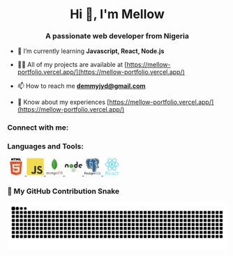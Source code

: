 <h1 align="center">Hi 👋, I'm Mellow</h1>
<h3 align="center">A passionate web developer from Nigeria</h3>

- 🌱 I’m currently learning **Javascript, React, Node.js**

- 👨‍💻 All of my projects are available at [https://mellow-portfolio.vercel.app/](https://mellow-portfolio.vercel.app/)

- 📫 How to reach me **demmyjyd@gmail.com**

- 📄 Know about my experiences [https://mellow-portfolio.vercel.app/](https://mellow-portfolio.vercel.app/)

<h3 align="left">Connect with me:</h3>
<p align="left">
</p>

<h3 align="left">Languages and Tools:</h3>
<p align="left"> <a href="https://www.w3.org/html/" target="_blank" rel="noreferrer"> <img src="https://raw.githubusercontent.com/devicons/devicon/master/icons/html5/html5-original-wordmark.svg" alt="html5" width="40" height="40"/> </a> <a href="https://developer.mozilla.org/en-US/docs/Web/JavaScript" target="_blank" rel="noreferrer"> <img src="https://raw.githubusercontent.com/devicons/devicon/master/icons/javascript/javascript-original.svg" alt="javascript" width="40" height="40"/> </a> <a href="https://www.mongodb.com/" target="_blank" rel="noreferrer"> <img src="https://raw.githubusercontent.com/devicons/devicon/master/icons/mongodb/mongodb-original-wordmark.svg" alt="mongodb" width="40" height="40"/> </a> <a href="https://nodejs.org" target="_blank" rel="noreferrer"> <img src="https://raw.githubusercontent.com/devicons/devicon/master/icons/nodejs/nodejs-original-wordmark.svg" alt="nodejs" width="40" height="40"/> </a> <a href="https://www.postgresql.org" target="_blank" rel="noreferrer"> <img src="https://raw.githubusercontent.com/devicons/devicon/master/icons/postgresql/postgresql-original-wordmark.svg" alt="postgresql" width="40" height="40"/> </a> <a href="https://reactjs.org/" target="_blank" rel="noreferrer"> <img src="https://raw.githubusercontent.com/devicons/devicon/master/icons/react/react-original-wordmark.svg" alt="react" width="40" height="40"/> </a> </p>

### 🐍 My GitHub Contribution Snake

<picture>
  <source media="(prefers-color-scheme: dark)" srcset="https://raw.githubusercontent.com/DemmyJay-99/DemmyJay-99/output/github-snake-dark.svg" />
  <source media="(prefers-color-scheme: light)" srcset="https://raw.githubusercontent.com/DemmyJay-99/DemmyJay-99/output/github-snake.svg" />
  <img alt="github contribution grid snake animation" src="https://raw.githubusercontent.com/DemmyJay-99/DemmyJay-99/output/github-snake.svg" />
</picture>

